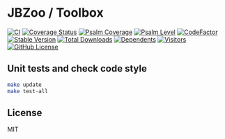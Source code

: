 # JBZoo / Toolbox

[![CI](https://github.com/JBZoo/Toolbox/actions/workflows/main.yml/badge.svg?branch=master)](https://github.com/JBZoo/Toolbox/actions/workflows/main.yml?query=branch%3Amaster)    [![Coverage Status](https://coveralls.io/repos/github/JBZoo/Toolbox/badge.svg?branch=master)](https://coveralls.io/github/JBZoo/Toolbox?branch=master)    [![Psalm Coverage](https://shepherd.dev/github/JBZoo/Toolbox/coverage.svg)](https://shepherd.dev/github/JBZoo/Toolbox)    [![Psalm Level](https://shepherd.dev/github/JBZoo/Toolbox/level.svg)](https://shepherd.dev/github/JBZoo/Toolbox)    [![CodeFactor](https://www.codefactor.io/repository/github/jbzoo/toolbox/badge)](https://www.codefactor.io/repository/github/jbzoo/toolbox/issues)    
[![Stable Version](https://poser.pugx.org/jbzoo/toolbox/version)](https://packagist.org/packages/jbzoo/toolbox/)    [![Total Downloads](https://poser.pugx.org/jbzoo/toolbox/downloads)](https://packagist.org/packages/jbzoo/toolbox/stats)    [![Dependents](https://poser.pugx.org/jbzoo/toolbox/dependents)](https://packagist.org/packages/jbzoo/toolbox/dependents?order_by=downloads)    [![Visitors](https://visitor-badge.glitch.me/badge?page_id=jbzoo.toolbox)]()    [![GitHub License](https://img.shields.io/github/license/jbzoo/toolbox)](https://github.com/JBZoo/Toolbox/blob/master/LICENSE)

 

## Unit tests and check code style
```sh
make update
make test-all
```


## License

MIT
